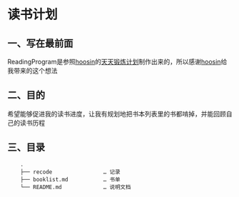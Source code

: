 # 读书计划

## 一、写在最前面
ReadingProgram是参照[hoosin](https://github.com/hoosin)的[天天锻炼计划](https://github.com/hoosin/EveryDaySport)制作出来的，所以感谢[hoosin](https://github.com/hoosin)给我带来的这个想法

## 二、目的
希望能够促进我的读书进度，让我有规划地把书本列表里的书都啃掉，并能回顾自己的读书历程

## 三、目录
		.
		├── recode                … 记录
		├── booklist.md			  … 书单
		└── README.md             … 说明文档


